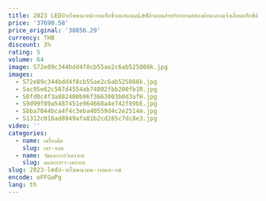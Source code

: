 ```yaml
---
title: 2023 LEDป้ายโฆษณาหน้าจอแท็กซี่จอแสดงผลLedด้านบนสําหรับรถยนต์สองด้านกลางแจ้งเลื่อนแท็กซี่ด้านบนจอแสดงผลLedรถ
price: '37690.58'
price_original: '38856.29'
currency: THB
discount: 3%
rating: 5
volume: 64
image: S72e89c344bdd4f8cb55ae2c6ab525088k.jpg
images:
  - S72e89c344bdd4f8cb55ae2c6ab525088k.jpg
  - Sac95e62c507d4554ab74002fbb200fb1R.jpg
  - S0fd0c4f3a882400b96f3663003b0d3afH.jpg
  - S9d99f89a5487451e964668a4e742f89bE.jpg
  - Sbba7044bca4f4c3eba40559d4c2e2514m.jpg
  - S1312c016ad8949afa81b2cd265c7dc8e3.jpg
video: ''
categories:
  - name: เครื่องมือ
    slug: เคร-องม
  - name: วัดและการวิเคราะห์
    slug: ดและการว-เคราะห
slug: 2023-ledป-ายโฆษณาหน-าจอแท-กซ
encode: oFFGoPg
lang: th
---
```

  